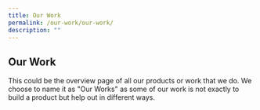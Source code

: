 ```yaml
---
title: Our Work
permalink: /our-work/our-work/
description: ""
---
```

## Our Work
This could be the overview page of all our products or work that we do. We choose to name it as "Our Works" as some of our work is not exactly to build a product but help out in different ways.